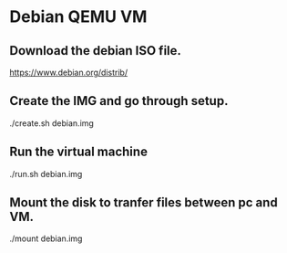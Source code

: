 # Debian QEMU VM

## Download the debian ISO file.
https://www.debian.org/distrib/

## Create the IMG and go through setup. 

./create.sh debian.img 


## Run the virtual machine 

./run.sh debian.img


## Mount the disk to tranfer files between pc and VM.

./mount debian.img


